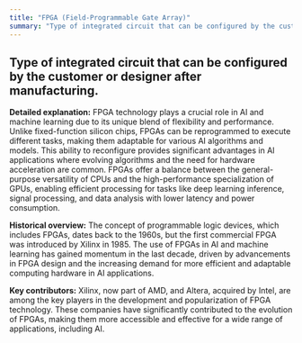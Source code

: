 ```yaml
---
title: "FPGA (Field-Programmable Gate Array)"
summary: "Type of integrated circuit that can be configured by the customer or designer after manufacturing."
---
```


## Type of integrated circuit that can be configured by the customer or designer after manufacturing.

**Detailed explanation:** FPGA technology plays a crucial role in AI and machine learning due to its unique blend of flexibility and performance. Unlike fixed-function silicon chips, FPGAs can be reprogrammed to execute different tasks, making them adaptable for various AI algorithms and models. This ability to reconfigure provides significant advantages in AI applications where evolving algorithms and the need for hardware acceleration are common. FPGAs offer a balance between the general-purpose versatility of CPUs and the high-performance specialization of GPUs, enabling efficient processing for tasks like deep learning inference, signal processing, and data analysis with lower latency and power consumption.

**Historical overview:** The concept of programmable logic devices, which includes FPGAs, dates back to the 1960s, but the first commercial FPGA was introduced by Xilinx in 1985. The use of FPGAs in AI and machine learning has gained momentum in the last decade, driven by advancements in FPGA design and the increasing demand for more efficient and adaptable computing hardware in AI applications.

**Key contributors:** Xilinx, now part of AMD, and Altera, acquired by Intel, are among the key players in the development and popularization of FPGA technology. These companies have significantly contributed to the evolution of FPGAs, making them more accessible and effective for a wide range of applications, including AI.

